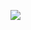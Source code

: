 ![](https://raw.githubusercontent.com/wwyyxxx/wwyyxxx/contribution-snake/github-contribution-grid-snake.svg)
